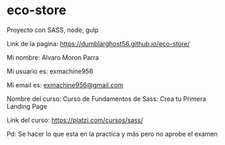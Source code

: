 # eco-store
Proyecto con SASS, node, gulp

Link de la pagina: https://dumblarghost56.github.io/eco-store/

Mi nombre: Alvaro Moron Parra

Mi usuario es: exmachine956

Mi email es: exmachine956@gmail.com

Nombre del curso: Curso de Fundamentos de Sass: Crea tu Primera Landing Page

Link del curso: https://platzi.com/cursos/sass/


Pd: Se hacer lo que esta en la practica y más pero no aprobe el examen
